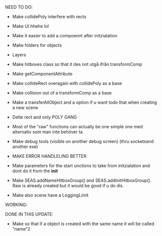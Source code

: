NEED TO DO:
* Make collidePoly interfere with rects
* Make UI hhehe lol
* Make it easier to add a compoennt after initzialation
* Make folders for objects
* Layers
* Make hitboxes class so that it des not utgå ifrån transformComp
* Make getComponentAttribute
* Make collideRect overagain with collidePoly as a base

* Make collision out of a transformComp as a base
* Make a transferAllObject and a option if u want todo that when creating a new scene
* Delte rect and only POLY GANG

* Most of the "raw" functions can actually be one simple one med alternativ som man inte behöver ta
* Make debug tools (visible on another debug screen) (thru socketsand another exe)

* MAKE ERROR HANDLELING BETTER
* Make parameters for the start unctions to take from initzialation and dont do it from the __init__

* Make SEAS.addNameHitboxGroup() and SEAS.addInitHitboxGroup(). Raw is already created but it would be good if u do dis.
* Make also scene have a LoggingLimit


WORKING:




DONE IN THIS UPDATE:
* Make so that if a object is created with the same name it will be called "name"2
